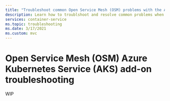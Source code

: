 ```yaml
---
title: "Troubleshoot common Open Service Mesh (OSM) problems with the Azure Kubernetes Service (AKS) add-on"
description: Learn how to troublshoot and resolve common problems when using the Open Service Mesh (OSM) addon for Azure Kubernetes Service (AKS)
services: container-service
ms.topic: troubleshooting
ms.date: 3/17/2021
ms.custom: mvc
---
```


# Open Service Mesh (OSM) Azure Kubernetes Service (AKS) add-on troubleshooting

WIP
